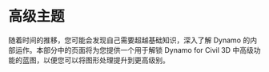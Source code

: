 # 高级主题

随着时间的推移，您可能会发现自己需要超越基础知识，深入了解 Dynamo 的内部运作。本部分中的页面将为您提供一个用于解锁 Dynamo for Civil 3D 中高级功能的蓝图，以便您可以将图形处理提升到更高级别。
